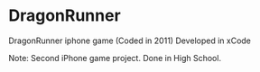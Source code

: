 DragonRunner
============

DragonRunner iphone game (Coded in 2011)
Developed in xCode

Note: Second iPhone game project. Done in High School.
